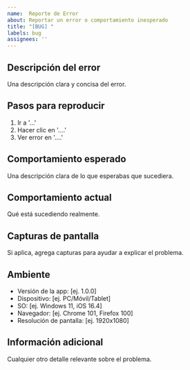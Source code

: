 ```yaml
---
name:  Reporte de Error
about: Reportar un error o comportamiento inesperado
title: "[BUG] "
labels: bug
assignees: ''
---
```


## Descripción del error
Una descripción clara y concisa del error.

## Pasos para reproducir
1. Ir a '...'
2. Hacer clic en '....'
3. Ver error en '....'

## Comportamiento esperado
Una descripción clara de lo que esperabas que sucediera.

## Comportamiento actual
Qué está sucediendo realmente.

## Capturas de pantalla
Si aplica, agrega capturas para ayudar a explicar el problema.

## Ambiente
- Versión de la app: [ej. 1.0.0]
- Dispositivo: [ej. PC/Móvil/Tablet]
- SO: [ej. Windows 11, iOS 16.4]
- Navegador: [ej. Chrome 101, Firefox 100]
- Resolución de pantalla: [ej. 1920x1080]

## Información adicional
Cualquier otro detalle relevante sobre el problema.